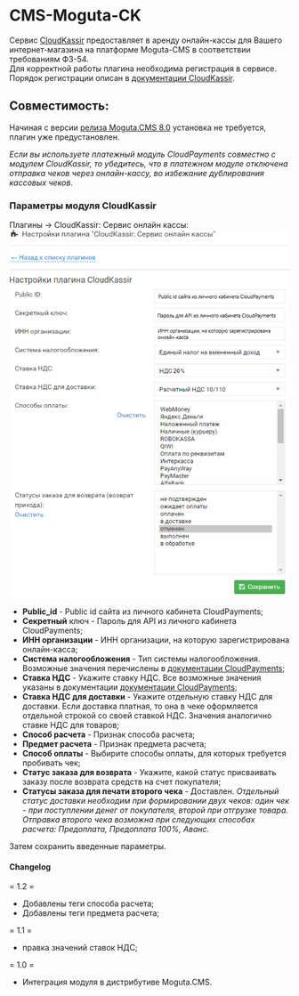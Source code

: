 # CMS-Moguta-CK

Сервис [CloudKassir](https://cloudkassir.ru) предоставляет в аренду онлайн-кассы для Вашего интернет-магазина на платформе Moguta-CMS в соответствии требованиям ФЗ-54.  
Для корректной работы плагина необходима регистрация в сервисе.
Порядок регистрации описан в [документации CloudKassir](https://cloudkassir.ru/#subscribe).

## Совместимость:
Начиная с версии [релиза Moguta.CMS 8.0](https://moguta.ru/blog/istoriya-versiy/reliz-moguta-cms-8-0) установка не требуется, плагин уже предустановлен.

_Если вы используете платежный модуль CloudPayments совместно с модулем CloudKassir, то убедитесь, что в платежном модуле отключена отправка чеков через онлайн-кассу, во избежание дублирования кассовых чеков._

### Параметры модуля CloudKassir

Плагины -> CloudKassir: Сервис онлайн кассы:
![Настройки CloudKassir](pics/CK_settings.PNG)
* **Public_id** - Public id сайта из личного кабинета CloudPayments;
* **Секретный** ключ - Пароль для API из личного кабинета CloudPayments;
* **ИНН организации** - ИНН организации, на которую зарегистрирована онлайн-касса;
* **Система налогообложения** - Тип системы налогообложения. Возможные значения перечислены в [документации CloudPayments](https://cloudpayments.ru/Docs/Directory#taxation-system);
* **Ставка НДС** - Укажите ставку НДС. Все возможные значения указаны в документации
[документации CloudPayments](https://cloudpayments.ru/wiki/integration/instrumenti/spravochniki#taxation_system);
* **Ставка НДС для доставки** - Укажите отдельную ставку НДС для доставки. Если доставка платная, то она в чеке оформляется отдельной строкой со своей ставкой НДС. Значения аналогично ставке НДС для товаров;
* **Способ расчета** - Признак способа расчета;
* **Предмет расчета** - Признак предмета расчета;
* **Способ оплаты** - Выбирите способы оплаты, для которых требуется пробивать чек;
* **Статус заказа для возврата** - Укажите, какой статус присваивать заказу после возврата средств на счет покупателя;
* **Статусы заказа для печати второго чека** -  Доставлен. _Отдельный статус доставки необходим при формировании двух чеков: один чек - при поступлении денег от покупателя, второй при отгрузке товара. Отправка второго чека возможна при следующих способах расчета: Предоплата, Предоплата 100%, Аванс._

Затем сохранить введенные параметры.

#### Changelog

= 1.2 = 
* Добавлены теги способа расчета;
* Добавлены теги предмета расчета;

= 1.1 = 
* правка значений ставок НДС;

= 1.0 =
* Интеграция модуля в дистрибутиве Moguta.CMS.